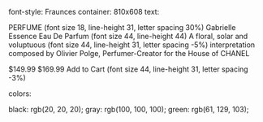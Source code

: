 font-style: Fraunces
container: 810x608
text:

PERFUME (font size 18, line-height 31, letter spacing 30%)
Gabrielle Essence
Eau De Parfum (font size 44, line-height 44)
A floral, solar and voluptuous (font size 44, line-height 31, letter spacing -5%)
interpretation composed by Olivier
Polge, Perfumer-Creator for the House of
CHANEL

$149.99
$169.99
Add to Cart (font size 44, line-height 31, letter spacing -3%)

colors:

black: rgb(20, 20, 20);
gray: rgb(100, 100, 100);
green: rgb(61, 129, 103);
